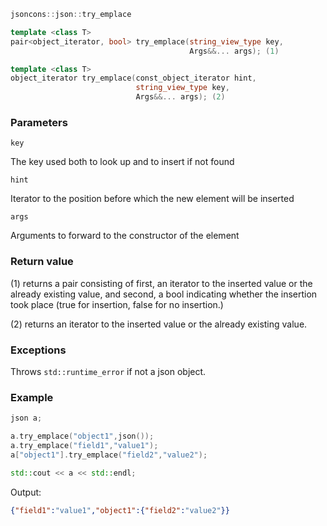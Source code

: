 ```c++
jsoncons::json::try_emplace

template <class T>
pair<object_iterator, bool> try_emplace(string_view_type key, 
                                        Args&&... args); (1)

template <class T>
object_iterator try_emplace(const_object_iterator hint, 
                            string_view_type key, 
                            Args&&... args); (2)
```

### Parameters

    key
The key used both to look up and to insert if not found

    hint
Iterator to the position before which the new element will be inserted

    args        
Arguments to forward to the constructor of the element

### Return value

(1) returns a pair consisting of first, an iterator to the inserted value 
or the already existing value, 
and second, a bool indicating whether the insertion took place
(true for insertion, false for no insertion.)

(2) returns an iterator to the inserted value 
or the already existing value. 

### Exceptions

Throws `std::runtime_error` if not a json object.

### Example

```c++
json a;

a.try_emplace("object1",json());
a.try_emplace("field1","value1");
a["object1"].try_emplace("field2","value2");

std::cout << a << std::endl;
```
Output:

```json
{"field1":"value1","object1":{"field2":"value2"}}
```



